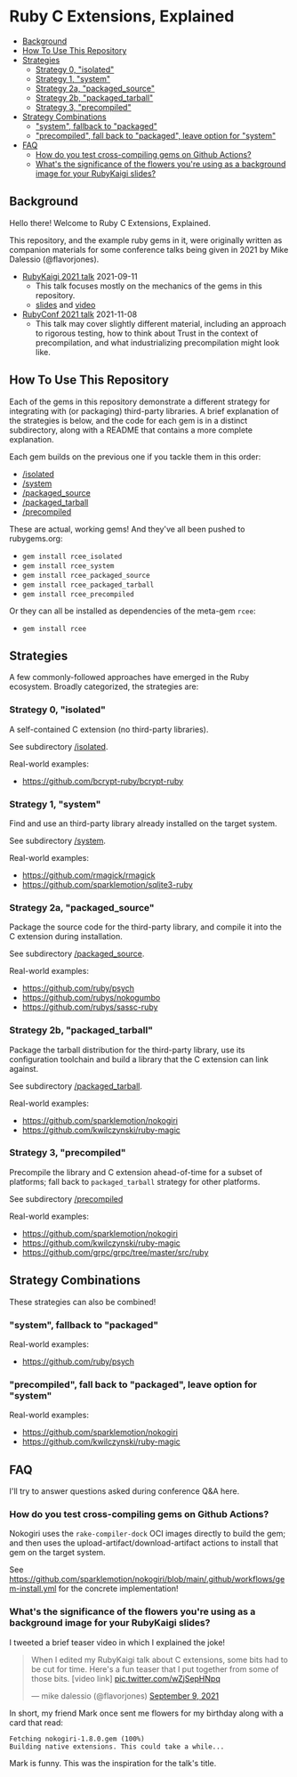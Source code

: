 # Ruby C Extensions, Explained

<!-- use "markdown-toc -i README.md" to regenerate the table of contents -->

<!-- toc -->

- [Background](#background)
- [How To Use This Repository](#how-to-use-this-repository)
- [Strategies](#strategies)
  * [Strategy 0, "isolated"](#strategy-0-isolated)
  * [Strategy 1, "system"](#strategy-1-system)
  * [Strategy 2a, "packaged_source"](#strategy-2a-packaged_source)
  * [Strategy 2b, "packaged_tarball"](#strategy-2b-packaged_tarball)
  * [Strategy 3, "precompiled"](#strategy-3-precompiled)
- [Strategy Combinations](#strategy-combinations)
  * ["system", fallback to "packaged"](#system-fallback-to-packaged)
  * ["precompiled", fall back to "packaged", leave option for "system"](#precompiled-fall-back-to-packaged-leave-option-for-system)
- [FAQ](#faq)
  * [How do you test cross-compiling gems on Github Actions?](#how-do-you-test-cross-compiling-gems-on-github-actions)
  * [What's the significance of the flowers you're using as a background image for your RubyKaigi slides?](#whats-the-significance-of-the-flowers-youre-using-as-a-background-image-for-your-rubykaigi-slides)

<!-- tocstop -->

## Background

Hello there! Welcome to Ruby C Extensions, Explained.

This repository, and the example ruby gems in it, were originally written as companion materials for some conference talks being given in 2021 by Mike Dalessio (@flavorjones).

- [RubyKaigi 2021 talk](https://rubykaigi.org/2021-takeout/presentations/flavorjones.html) 2021-09-11
  - This talk focuses mostly on the mechanics of the gems in this repository.
  - [slides](https://docs.google.com/presentation/d/1litUWFDOfIiMRiM39B-eSG5IcJPUG5aKYAAOZ8rWLT0/) and [video](https://rubykaigi.org/2021-takeout/presentations/flavorjones.html)
- [RubyConf 2021 talk](https://rubyconf.org/program/sessions#session-1214) 2021-11-08
  - This talk may cover slightly different material, including an approach to rigorous testing, how to think about Trust in the context of precompilation, and what industrializing precompilation might look like.

## How To Use This Repository

Each of the gems in this repository demonstrate a different strategy for integrating with (or packaging) third-party libraries. A brief explanation of the strategies is below, and the code for each gem is in a distinct subdirectory, along with a README that contains a more complete explanation.

Each gem builds on the previous one if you tackle them in this order:

- [/isolated](./isolated)
- [/system](./system)
- [/packaged_source](./packaged_source)
- [/packaged_tarball](./packaged_tarball)
- [/precompiled](./precompiled)


These are actual, working gems! And they've all been pushed to rubygems.org:

- `gem install rcee_isolated`
- `gem install rcee_system`
- `gem install rcee_packaged_source`
- `gem install rcee_packaged_tarball`
- `gem install rcee_precompiled`

Or they can all be installed as dependencies of the meta-gem `rcee`:

- `gem install rcee`


## Strategies

A few commonly-followed approaches have emerged in the Ruby ecosystem. Broadly categorized, the
strategies are:

### Strategy 0, "isolated"

A self-contained C extension (no third-party libraries).

See subdirectory [/isolated](./isolated).

Real-world examples:

- https://github.com/bcrypt-ruby/bcrypt-ruby


### Strategy 1, "system"

Find and use an third-party library already installed on the target system.

See subdirectory [/system](./system).

Real-world examples:

- https://github.com/rmagick/rmagick
- https://github.com/sparklemotion/sqlite3-ruby


### Strategy 2a, "packaged_source"

Package the source code for the third-party library, and compile it into the C extension during installation.

See subdirectory [/packaged_source](./packaged_source).

Real-world examples:

- https://github.com/ruby/psych
- https://github.com/rubys/nokogumbo
- https://github.com/rubys/sassc-ruby


### Strategy 2b, "packaged_tarball"

Package the tarball distribution for the third-party library, use its configuration toolchain and build a library that the C extension can link against.

See subdirectory [/packaged_tarball](./packaged_tarball).


Real-world examples:

- https://github.com/sparklemotion/nokogiri
- https://github.com/kwilczynski/ruby-magic


### Strategy 3, "precompiled"

Precompile the library and C extension ahead-of-time for a subset of platforms; fall back to `packaged_tarball` strategy for other platforms.

See subdirectory [/precompiled](./precompiled)

Real-world examples:

- https://github.com/sparklemotion/nokogiri
- https://github.com/kwilczynski/ruby-magic
- https://github.com/grpc/grpc/tree/master/src/ruby


## Strategy Combinations

These strategies can also be combined!

### "system", fallback to "packaged"

Real-world examples:

- https://github.com/ruby/psych


### "precompiled", fall back to "packaged", leave option for "system"

Real-world examples:

- https://github.com/sparklemotion/nokogiri
- https://github.com/kwilczynski/ruby-magic


## FAQ

I'll try to answer questions asked during conference Q&A here.

### How do you test cross-compiling gems on Github Actions?

Nokogiri uses the `rake-compiler-dock` OCI images directly to build the gem; and then uses the upload-artifact/download-artifact actions to install that gem on the target system.

See https://github.com/sparklemotion/nokogiri/blob/main/.github/workflows/gem-install.yml for the concrete implementation!


### What's the significance of the flowers you're using as a background image for your RubyKaigi slides?

I tweeted a brief teaser video in which I explained the joke!

<blockquote class="twitter-tweet">
  <p lang="en" dir="ltr">When I edited my RubyKaigi talk about C extensions, some bits had to be cut for time. Here&#39;s a fun teaser that I put together from some of those bits. [video link]
    <a href="https://t.co/wZjSepHNpq">pic.twitter.com/wZjSepHNpq</a>
  </p>
  &mdash; mike dalessio (@flavorjones)
  <a href="https://twitter.com/flavorjones/status/1435979823688691723?ref_src=twsrc%5Etfw">September 9, 2021</a>
</blockquote>

In short, my friend Mark once sent me flowers for my birthday along with a card that read:

``` text
Fetching nokogiri-1.8.0.gem (100%)
Building native extensions. This could take a while...
```

Mark is funny. This was the inspiration for the talk's title.
